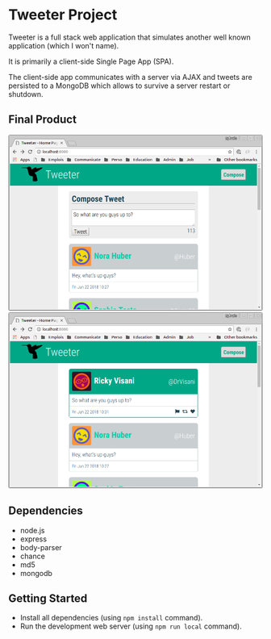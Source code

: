 # Tweeter Project

Tweeter is a full stack web application that simulates another well known application (which I won't name).

It is primarily a client-side Single Page App (SPA).

The client-side app communicates with a server via AJAX and tweets are persisted to a MongoDB which allows to survive a server restart or shutdown.

## Final Product

!["Composing a new tweet"](https://github.com/sylvain-gdk/tweeter/blob/master/docs/compose.png)
!["Hovering on a tweet"](https://github.com/sylvain-gdk/tweeter/blob/master/docs/hover.png)

## Dependencies

- node.js
- express
- body-parser
- chance
- md5
- mongodb

## Getting Started

- Install all dependencies (using `npm install` command).
- Run the development web server (using `npm run local` command).
